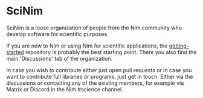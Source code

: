 # SciNim

SciNim is a loose organization of people from the Nim community who
develop software for scientific purposes.

If you are new to Nim or using Nim for scientific applications, the
[getting-started](https://github.com/SciNim/getting-started)
repository is probably the best starting point. There you also find
the main 'Discussions' tab of the organization.

In case you wish to contribute either just open pull requests or in
case you want to contribute full libraries or programs, just get in
touch. Either via the discussions or contacting any of the existing
members, for example via Matrix or Discord in the Nim #science channel.
